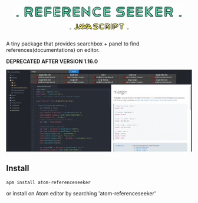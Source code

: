 <h1 align="center"><img src="imgs/rs.png"></img><BR>
<img src="imgs/rsR.png"></img></h1>

A tiny package that provides searchbox + panel to find references(documentations) on editor.

**DEPRECATED AFTER VERSION 1.16.0**

![DEMO](png/main.png)


## Install

``` 
apm install atom-referenceseeker
```
or install on Atom editor by searching 'atom-referenceseeker'
